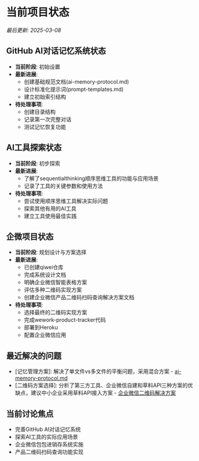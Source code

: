 # 当前项目状态
*最后更新: 2025-03-08*

## GitHub AI对话记忆系统状态
- **当前阶段**: 初始设置
- **最新进展**: 
  - 创建基础规范文档(ai-memory-protocol.md)
  - 设计标准化提示词(prompt-templates.md)
  - 建立初始索引结构
- **待处理事项**: 
  - 创建目录结构
  - 记录第一次完整对话
  - 测试记忆恢复功能

## AI工具探索状态
- **当前阶段**: 初步探索
- **最新进展**: 
  - 了解了sequentialthinking顺序思维工具的功能与应用场景
  - 记录了工具的关键参数和使用方法
- **待处理事项**: 
  - 尝试使用顺序思维工具解决实际问题
  - 探索其他有用的AI工具
  - 建立工具使用最佳实践

## 企微项目状态
- **当前阶段**: 规划设计与方案选择
- **最新进展**: 
  - 已创建qiwei仓库
  - 完成系统设计文档
  - 明确企业微信智能表格方案
  - 评估多种二维码实现方案
  - 创建企业微信产品二维码扫码查询解决方案文档
- **待处理事项**: 
  - 选择最终的二维码实现方案
  - 完成wework-product-tracker代码
  - 部署到Heroku
  - 配置企业微信应用

## 最近解决的问题
- [记忆管理方案]: 解决了单文件vs多文件的平衡问题，采用混合方案 - [ai-memory-protocol.md](./ai-memory-protocol.md)
- [二维码方案选择]: 分析了第三方工具、企业微信自建和草料API三种方案的优缺点，建议中小企业采用草料API接入方案 - [企业微信二维码解决方案](./chats/202503/20250308_企微_二维码.md)

## 当前讨论焦点
- 完善GitHub AI对话记忆系统
- 探索AI工具的实际应用场景
- 企业微信包包进销存系统实施
- 产品二维码扫码查询功能实现

